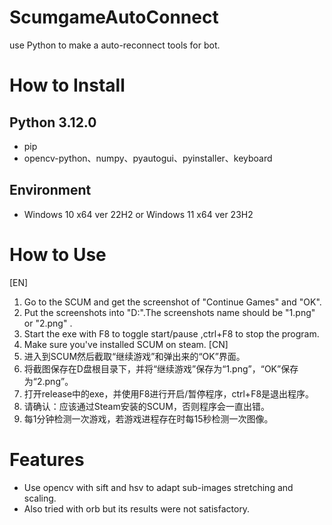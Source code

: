# ScumgameAutoConnect
use Python to make a auto-reconnect tools for bot.

# How to Install
 
 ## Python 3.12.0
 - pip
 - opencv-python、numpy、pyautogui、pyinstaller、keyboard

## Environment
 - Windows 10 x64 ver 22H2 or Windows 11 x64 ver 23H2

# How to Use
[EN]
 1. Go to the SCUM and get the screenshot of "Continue Games" and "OK".
 2. Put the screenshots into "D:\".The screenshots name should be "1.png" or "2.png" .
 3. Start the exe with F8 to toggle start/pause ,ctrl+F8 to stop the program.
 4. Make sure you've installed SCUM on steam.
[CN]
1. 进入到SCUM然后截取“继续游戏”和弹出来的“OK”界面。
2. 将截图保存在D盘根目录下，并将“继续游戏”保存为“1.png”，“OK”保存为“2.png”。
3. 打开release中的exe，并使用F8进行开启/暂停程序，ctrl+F8是退出程序。
4. 请确认：应该通过Steam安装的SCUM，否则程序会一直出错。
5. 每1分钟检测一次游戏，若游戏进程存在时每15秒检测一次图像。
# Features
 - Use opencv with sift and hsv to adapt sub-images stretching and scaling.
 - Also tried with orb but its results were not satisfactory.
